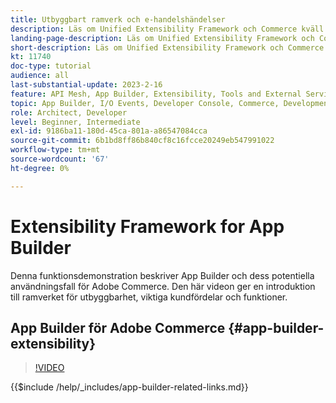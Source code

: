 ```yaml
---
title: Utbyggbart ramverk och e-handelshändelser
description: Läs om Unified Extensibility Framework och Commerce kväll
landing-page-description: Läs om Unified Extensibility Framework och Commerce kväll
short-description: Läs om Unified Extensibility Framework och Commerce kväll
kt: 11740
doc-type: tutorial
audience: all
last-substantial-update: 2023-2-16
feature: API Mesh, App Builder, Extensibility, Tools and External Services, Eventing, Backend Development
topic: App Builder, I/O Events, Developer Console, Commerce, Development, Integrations
role: Architect, Developer
level: Beginner, Intermediate
exl-id: 9186ba11-180d-45ca-801a-a86547084cca
source-git-commit: 6b1bd8ff86b840cf8c16fcce20249eb547991022
workflow-type: tm+mt
source-wordcount: '67'
ht-degree: 0%

---
```


# Extensibility Framework for App Builder

Denna funktionsdemonstration beskriver App Builder och dess potentiella användningsfall för Adobe Commerce. Den här videon ger en introduktion till ramverket för utbyggbarhet, viktiga kundfördelar och funktioner.

## App Builder för Adobe Commerce {#app-builder-extensibility}

>[!VIDEO](https://video.tv.adobe.com/v/3447482?learn=on&captions=swe)

{{$include /help/_includes/app-builder-related-links.md}}
